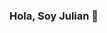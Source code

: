 ### Hola, Soy Julian 👋

<!--
**YULIANGX/YULIANGX** is a ✨ _special_ ✨ repository because its `README.md` (this file) appears on your GitHub profile.

Here are some ideas to get you started:


<h1>Sobre Mi</h1>
- 🔭 I’m currently working on ...
- 🌱 I’m currently learning ...
- 👯 I’m looking to collaborate on ...
- 🤔 I’m looking for help with ...
- 💬 Ask me about ...
- 📫 How to reach me: ...
- 😄 Pronouns: ...
- ⚡ Fun fact: ...
-->
